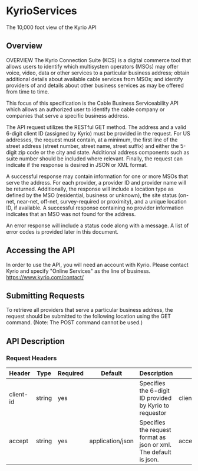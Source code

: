 # KyrioServices
The 10,000 foot view of the Kyrio API

## Overview
OVERVIEW
The Kyrio Connection Suite (KCS) is a digital commerce tool that allows users to identify which multisystem operators (MSOs) may offer voice, video, data or other services to a particular business address; obtain additional details about available cable services from MSOs; and identify providers of and details about other business services as may be offered from time to time.  

This focus of this specification is the Cable Business Serviceability API which allows an authorized user to identify the cable company or companies that serve a specific business address.

The API request utilizes the RESTful GET method. The address and a valid 6-digit client ID (assigned by Kyrio) must be provided in the request.  For US addresses, the request must contain, at a minimum, the first line of the street address (street number, street name, street suffix) and either the 5-digit zip code or the city and state.  Additional address components such as suite number should be included where relevant.  Finally, the request can indicate if the response is desired in JSON or XML format.

A successful response may contain information for one or more MSOs that serve the address.  For each provider, a provider ID and provider name will be returned.  Additionally, the response will include a location type as defined by the MSO (residential, business or unknown), the site status (on-net, near-net, off-net, survey-required or proximity), and a unique location ID, if available.  A successful response containing no provider information indicates that an MSO was not found for the address.

An error response will include a status code along with a message.  A list of error codes is provided later in this document.


## Accessing the API
In order to use the API, you will need an account with Kyrio. Please contact Kyrio and specify "Online Services" as the line of business. https://www.kyrio.com/contact/

## Submitting Requests

To retrieve all providers that serve a particular business address, the request should be submitted to the following location using the GET command.  (Note: The POST command cannot be used.)

## API Description

### Request Headers

|Header|Type|Required|Default|Description|Examples|
|------|----|--------|-------|-----------|--------|
|client-id|string|yes||Specifies the 6-digit ID provided by Kyrio to requestor|client-id:123456|
|accept|string|yes|application/json|Specifies the request format as json or xml.  The default is json.|accept:application/xml|
